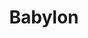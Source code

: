 ---
slug: acp-babylon
title: Babylon
address: 300 Bay Shore Rd
state: New York
stateAbbreviation: NY
city: North Babylon
postal: 11703
url: (https://www.radnet.com/lhr-acpny/locations/acp-babylon)
htmlHead:    null
body:    null
appointmentUrl: (https://www.radnet.com/lenox-hill-radiology/for-patients/request-appointment)
walkInTitle: Walk-In Hours
walkInDetails: Mon - Fri | 8:00 am - 4:00 pm
places:
- {
    name: "Lenox Hill Radiology | Babylon",
    longitude: -73.309220000000,
    latitude: 40.742220000000,
}
---